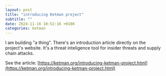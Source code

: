 ```yaml
---
layout: post
title: "introducing Ketman project"
subtitle: ""
date: 2024-11-16 10:52:16 +0100
categories: ketman
---
```


I am building "a thing". There's an introduction article directly on the project's website. It's a threat inteligence tool for insider threats and supply chain attacks. 

See the article: [https://ketman.org/introducing-ketman-project.html](https://ketman.org/introducing-ketman-project.html)